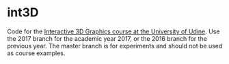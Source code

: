 int3D
=====

Code for the [Interactive 3D Graphics course at the University of Udine](http://www.dimi.uniud.it/ranon/int3d.html). Use the 2017 branch for the academic year 2017, or the 2016 branch for the previous year. The master branch is for experiments and should not be used as course examples.
